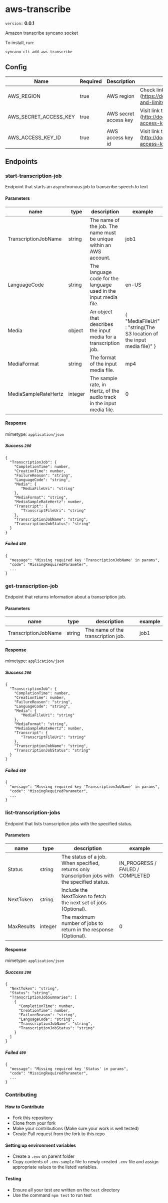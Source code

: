 # aws-transcribe

`version:` **0.0.1**

Amazon transcribe syncano socket

To install, run:

```
syncano-cli add aws-transcribe
```

## Config

| Name | Required | Description | Info
| ---- | -------- | ----------- | ----
| AWS_REGION | true | AWS region | Check link below for aws comprehend available regions (https://docs.aws.amazon.com/comprehend/latest/dg/guidelines-and-limits.html) 
| AWS_SECRET_ACCESS_KEY | true | AWS secret access key | Visit link to know more about managing keys (http://docs.aws.amazon.com/general/latest/gr/managing-aws-access-keys.html). 
| AWS_ACCESS_KEY_ID | true | AWS access key id | Visit link to know more about managing keys (http://docs.aws.amazon.com/general/latest/gr/managing-aws-access-keys.html). 

## Endpoints

### start-transcription-job

Endpoint that starts an asynchronous job to transcribe speech to text

#### Parameters

| name | type | description | example
| ---- | ---- | ----------- | -------
| TranscriptionJobName | string | The name of the job. The name must be unique within an AWS account. | job1
| LanguageCode | string | The language code for the language used in the input media file. | en-US
| Media | object | An object that describes the input media for a transcription job. | {   "MediaFileUri" : "string(The S3 location of the input media file)" } 
| MediaFormat | string | The format of the input media file. | mp4
| MediaSampleRateHertz | integer | The sample rate, in Hertz, of the audio track in the input media file. | 0



#### Response

mimetype: `application/json`

##### Success `200`

```
{
  "TranscriptionJob": {
    "CompletionTime": number,
    "CreationTime": number,
    "FailureReason": "string",
    "LanguageCode": "string",
    "Media": {
       "MediaFileUri": "string"
    },
    "MediaFormat": "string",
    "MediaSampleRateHertz": number,
    "Transcript": {
       "TranscriptFileUri": "string"
    },
    "TranscriptionJobName": "string",
    "TranscriptionJobStatus": "string"
  }
}
```

##### Failed `400`

```
{
  "message": "Missing required key 'TranscriptionJobName' in params",
  "code": "MissingRequiredParameter",
  ...
}
```

### get-transcription-job

Endpoint that returns information about a transcription job.

#### Parameters

| name | type | description | example
| ---- | ---- | ----------- | -------
| TranscriptionJobName | string | The name of the transcription job. | job1



#### Response

mimetype: `application/json`

##### Success `200`

```
{
  "TranscriptionJob": {
    "CompletionTime": number,
    "CreationTime": number,
    "FailureReason": "string",
    "LanguageCode": "string",
    "Media": {
       "MediaFileUri": "string"
    },
    "MediaFormat": "string",
    "MediaSampleRateHertz": number,
    "Transcript": {
       "TranscriptFileUri": "string"
    },
    "TranscriptionJobName": "string",
    "TranscriptionJobStatus": "string"
  }
}
```

##### Failed `400`

```
{
  "message": "Missing required key 'TranscriptionJobName' in params",
  "code": "MissingRequiredParameter",
  ...
}
```

### list-transcription-jobs

Endpoint that lists transcription jobs with the specified status.

#### Parameters

| name | type | description | example
| ---- | ---- | ----------- | -------
| Status | string | The status of a job. When specified, returns only transcription jobs with the specified status. | IN_PROGRESS / FAILED / COMPLETED
| NextToken | string | Include the NextToken to fetch the next set of jobs (Optional). | 
| MaxResults | integer | The maximum number of jobs to return in the response (Optional). | 0



#### Response

mimetype: `application/json`

##### Success `200`

```
{
  "NextToken": "string",
  "Status": "string",
  "TranscriptionJobSummaries": [
    {
      "CompletionTime": number,
      "CreationTime": number,
      "FailureReason": "string",
      "LanguageCode": "string",
      "TranscriptionJobName": "string",
      "TranscriptionJobStatus": "string"
    }
  ]
}
```

##### Failed `400`

```
{
  "message": "Missing required key 'Status' in params",
  "code": "MissingRequiredParameter",
  ...
}
```

### Contributing

#### How to Contribute
  * Fork this repository
  * Clone from your fork
  * Make your contributions (Make sure your work is well tested)
  * Create Pull request from the fork to this repo

#### Setting up environment variables
  * Create a `.env` on parent folder
  * Copy contents of `.env-sample` file to newly created `.env` file and assign appropriate values to the listed variables.

#### Testing
  * Ensure all your test are written on the `test` directory
  * Use the command `npm test` to run test
